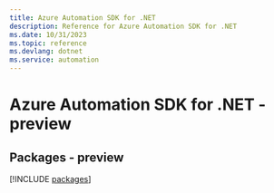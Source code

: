 ```yaml
---
title: Azure Automation SDK for .NET
description: Reference for Azure Automation SDK for .NET
ms.date: 10/31/2023
ms.topic: reference
ms.devlang: dotnet
ms.service: automation
---
```

# Azure Automation SDK for .NET - preview
## Packages - preview
[!INCLUDE [packages](automation-index.md)]